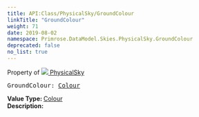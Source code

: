 ```yaml
---
title: API:Class/PhysicalSky/GroundColour
linkTitle: "GroundColour"
weight: 71
date: 2019-08-02
namespace: Primrose.DataModel.Skies.PhysicalSky.GroundColour
deprecated: false
no_list: true
---
```

Property of <a href="/docs/api-reference/Class/PhysicalSky"><img src="/icons/silk/sky.png"/>&nbsp;PhysicalSky</a>
<pre class="method-declaration">
GroundColour: <a class="type" href="/docs/api-reference/DataType/Colour">Colour</a></pre>
<b>Value Type: </b>
<a class="type" href="/docs/api-reference/DataType/Colour">Colour</a>
<br/>
<b>Description: </b>